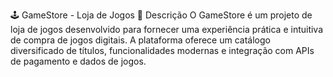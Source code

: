 🕹️ GameStore - Loja de Jogos
📖 Descrição
O GameStore é um projeto de loja de jogos desenvolvido para fornecer uma experiência prática e intuitiva de compra de jogos digitais. A plataforma oferece um catálogo diversificado de títulos, funcionalidades modernas e integração com APIs de pagamento e dados de jogos.
